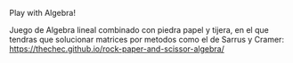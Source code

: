 Play with Algebra!

Juego de Algebra lineal combinado con piedra papel y tijera, en el que tendras que solucionar matrices por metodos como el de Sarrus y Cramer: https://thechec.github.io/rock-paper-and-scissor-algebra/
